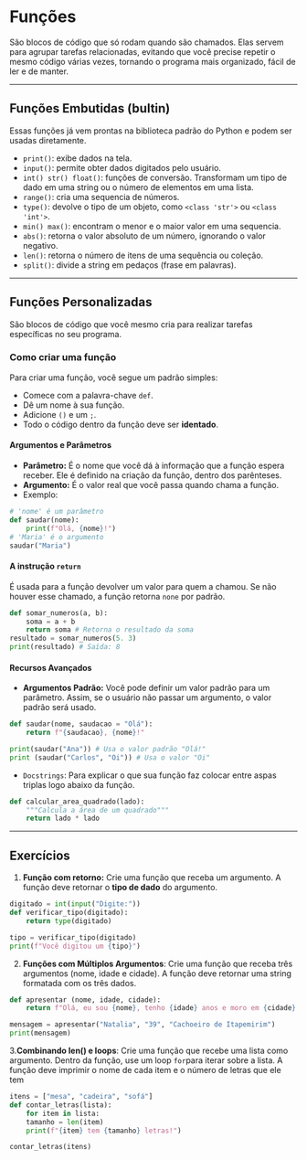 # Funções
São blocos de código que só rodam quando são chamados. Elas servem para agrupar tarefas relacionadas, evitando que você precise repetir o mesmo código várias vezes, tornando o programa mais organizado, fácil de ler e de manter.

---
## Funções Embutidas (bultin)
Essas funções já vem prontas na biblioteca padrão do Python e podem ser usadas diretamente.
* `print()`: exibe dados na tela.
* `input()`: permite obter dados digitados pelo usuário.
* `int() str() float()`: funções de conversão. Transformam um tipo de dado em uma string ou o número de elementos em uma lista.
* `range()`: cria uma sequencia de números.
* `type()`: devolve o tipo de um objeto, como `<class 'str'>` ou `<class 'int'>`.
* `min() max()`: encontram o menor e o maior valor em uma sequencia.
* `abs()`: retorna o valor absoluto de um número, ignorando o valor negativo.
* `len()`: retorna o número de itens de uma sequência ou coleção.
* `split()`: divide a string em pedaços (frase em palavras).

---

## Funções Personalizadas
São blocos de código que você mesmo cria para realizar tarefas específicas no seu programa.
### Como criar uma função
Para criar uma função, você segue um padrão simples:
* Comece com a palavra-chave `def`.
* Dê um nome à sua função.
* Adicione `()` e um `;`.
* Todo o código dentro da função deve ser **identado**.
#### Argumentos e Parâmetros
* **Parâmetro:** É o nome que você dá à informação que a função espera receber. Ele é definido na criação da função, dentro dos parênteses.
* **Argumento:** É o valor real que você passa quando chama a função.
* Exemplo:
```Python
# 'nome' é um parâmetro
def saudar(nome):
	print(f"Olá, {nome}!")
# 'Maria' é o argumento
saudar("Maria")
```
#### A instrução `return`
É usada para a função devolver um valor para quem a chamou. Se não houver esse chamado, a função retorna `none` por padrão.
```Python
def somar_numeros(a, b):
	soma = a + b
	return soma # Retorna o resultado da soma
resultado = somar_numeros(5. 3)
print(resultado) # Saída: 8
```
#### Recursos Avançados
* **Argumentos Padrão:** Você pode definir um valor padrão para um parâmetro. Assim, se o usuário não passar um argumento, o valor padrão será usado.
```Python
def saudar(nome, saudacao = "Olá"):
	return f"{saudacao}, {nome}!"

print(saudar("Ana")) # Usa o valor padrão "Olá!"
print (saudar("Carlos", "Oi")) # Usa o valor "Oi"
```
* `Docstrings`: Para explicar o que sua função faz colocar entre aspas triplas logo abaixo da função.
```Python
def calcular_area_quadrado(lado):
	"""Calcula a área de um quadrado"""
	return lado * lado
```

---

## Exercícios
1. **Função com retorno:**  Crie uma função que receba um argumento. A função deve retornar o **tipo de dado** do argumento.
```Python
digitado = int(input("Digite:"))
def verificar_tipo(digitado):
	return type(digitado)

tipo = verificar_tipo(digitado)
print(f"Você digitou um {tipo}")
```
2. **Funções com Múltiplos Argumentos**: Crie uma função que receba três argumentos (nome, idade e cidade). A função deve retornar uma string formatada com os três dados.
```Python
def apresentar (nome, idade, cidade):
	return f"Olá, eu sou {nome}, tenho {idade} anos e moro em {cidade}!"

mensagem = apresentar("Natalia", "39", "Cachoeiro de Itapemirim")
print(mensagem)
```
3.**Combinando len() e loops**: Crie uma função que recebe uma lista como argumento. Dentro da função, use um loop `for`para iterar sobre a lista. A função deve imprimir o nome de cada item e o número de letras que ele tem
```Python
itens = ["mesa", "cadeira", "sofá"]
def contar_letras(lista):
	for item in lista:
	tamanho = len(item)
	print(f"{item} tem {tamanho} letras!")

contar_letras(itens)
```